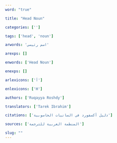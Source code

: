 ```yaml
---
word: "true"

title: "Head Noun"

categories: ['']

tags: ['head', 'noun']

arwords: 'اسم رئيسي'

arexps: []

enwords: ['Head Noun']

enexps: []

arlexicons: ['أ']

enlexicons: ['H']

authors: ['Ruqayya Roshdy']

translators: ['Tarek Ibrahim']

citations: ['دليل أكسفورد في السانيات الحاسوبية']

sources: ['المنظمة العربية للترجمة']

slug: ""
---
```

